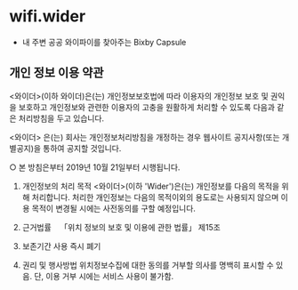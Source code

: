 # wifi.wider
- 내 주변 공공 와이파이를 찾아주는 Bixby Capsule

## 개인 정보 이용 약관
<와이더>(이하 와이더)은(는) 개인정보보호법에 따라 이용자의 개인정보 보호 및 권익을 보호하고 개인정보와 관련한 이용자의 고충을 원활하게 처리할 수 있도록 다음과 같은 처리방침을 두고 있습니다.

<와이더> 은(는) 회사는 개인정보처리방침을 개정하는 경우 웹사이트 공지사항(또는 개별공지)을 통하여 공지할 것입니다.

○ 본 방침은부터 2019년 10월 21일부터 시행됩니다.

1. 개인정보의 처리 목적
  <와이더>(이하 'Wider')은(는) 개인정보를 다음의 목적을 위해 처리합니다. 처리한 개인정보는 다음의 목적이외의 용도로는 사용되지 않으며 이용 목적이 변경될 시에는 사전동의를 구할 예정입니다.

2. 근거법률
   「위치 정보의 보호 및 이용에 관한 법률」 제15조 
   
3. 보존기간
   사용 즉시 폐기
    
4. 권리 및 행사방법
    위치정보수집에 대한 동의를 거부할 의사를 명백히 표시할 수 있음. 단, 이용 거부 시에는 서비스 사용이 불가함.
